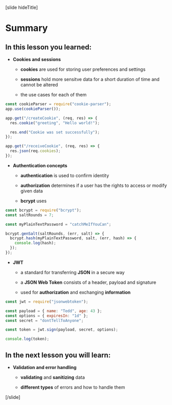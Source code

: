 [slide hideTitle]
# Summary

## In this lesson you learned:

- **Cookies and sessions**

  * **cookies** are used for storing user preferences and settings

  * **sessions** hold more sensitve data for a short duration of time and cannot be altered

  * the use cases for each of them

```js
const cookieParser = require("cookie-parser");
app.use(cookieParser());

app.get("/createCookie", (req, res) => {
  res.cookie("greeting", "Hello world!");

  res.end("Cookie was set successfully");
});

app.get("/receiveCookie", (req, res) => {
  res.json(req.cookies);
});
```

- **Authentication concepts**

  * **authentication** is used to confirm identity

  * **authorization** determines if a user has the rights to access or modify given data

  * **bcrypt** uses


```js
const bcrypt = require("bcrypt");
const saltRounds = 7;

const myPlainTextPassword = "catchMeIfYouCan";

bcrypt.genSalt(saltRounds, (err, salt) => {
  bcrypt.hash(myPlainTextPassword, salt, (err, hash) => {
    console.log(hash);
  });
});
```

- **JWT**

  * a standard for transferring **JSON** in a secure way

  * a **JSON Web Token** consists of a header, payload and signature

  * used for **authorization** and exchanging **information**

```js
const jwt = require("jsonwebtoken");

const payload = { name: "Tedd", age: 43 };
const options = { expiresIn: "1d" };
const secret = "dontTellToAnyone";

const token = jwt.sign(payload, secret, options);

console.log(token);
```

## In the next lesson you will learn:

- **Validation and error handling**

  * **validating** and **sanitizing** data

  * **different types** of errors and how to handle them

[/slide]
